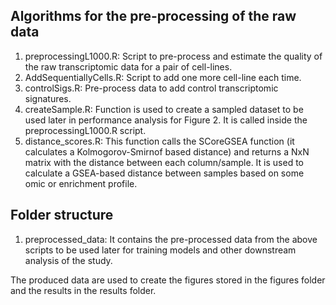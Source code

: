 ## Algorithms for the pre-processing of the raw data
1. preprocessingL1000.R: Script to pre-process and estimate the quality of the raw transcriptomic data for a pair of cell-lines.
2. AddSequentiallyCells.R: Script to add one more cell-line each time.
3. controlSigs.R: Pre-process data to add control transcriptomic signatures.
4. createSample.R: Function is used to create a sampled dataset to be used later in performance analysis for Figure 2. It is called inside the preprocessingL1000.R script.
5. distance_scores.R: This function calls the SCoreGSEA function (it calculates a Kolmogorov-Smirnof based distance) and returns a NxN matrix with the distance between each column/sample. It is used to calculate a GSEA-based distance between samples based on some omic or enrichment profile.

## Folder structure
1. preprocessed_data: It contains the pre-processed data from the above scripts to be used later for training models and other downstream analysis of the study.

The produced data are used to create the figures stored in the figures folder and the results in the results folder.